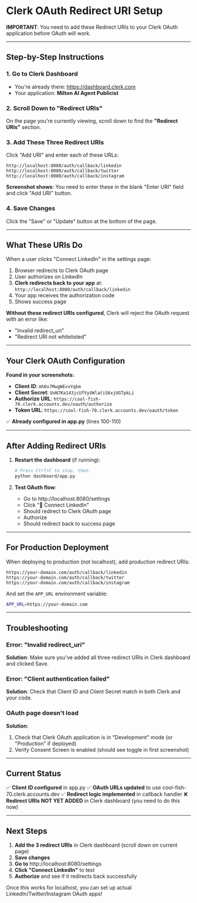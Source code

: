 # Clerk OAuth Redirect URI Setup

**IMPORTANT**: You need to add these Redirect URIs to your Clerk OAuth application before OAuth will work.

---

## Step-by-Step Instructions

### 1. Go to Clerk Dashboard
- You're already there: https://dashboard.clerk.com
- Your application: **Milton AI Agent Publicist**

### 2. Scroll Down to "Redirect URIs"
On the page you're currently viewing, scroll down to find the **"Redirect URIs"** section.

### 3. Add These Three Redirect URIs

Click "Add URI" and enter each of these URLs:

```
http://localhost:8080/auth/callback/linkedin
http://localhost:8080/auth/callback/twitter
http://localhost:8080/auth/callback/instagram
```

**Screenshot shows**: You need to enter these in the blank "Enter URI" field and click "Add URI" button.

### 4. Save Changes
Click the "Save" or "Update" button at the bottom of the page.

---

## What These URIs Do

When a user clicks "Connect LinkedIn" in the settings page:
1. Browser redirects to Clerk OAuth page
2. User authorizes on LinkedIn
3. **Clerk redirects back to your app** at: `http://localhost:8080/auth/callback/linkedin`
4. Your app receives the authorization code
5. Shows success page

**Without these redirect URIs configured**, Clerk will reject the OAuth request with an error like:
- "Invalid redirect_uri"
- "Redirect URI not whitelisted"

---

## Your Clerk OAuth Configuration

**Found in your screenshots:**

- **Client ID**: `mhOx7MwgWEvvYqkm`
- **Client Secret**: `UoN7Ka143jcUfVyVWlatiS6xjUGTpkLi`
- **Authorize URL**: `https://cool-fish-70.clerk.accounts.dev/oauth/authorize`
- **Token URL**: `https://cool-fish-70.clerk.accounts.dev/oauth/token`

✅ **Already configured in app.py** (lines 100-110)

---

## After Adding Redirect URIs

1. **Restart the dashboard** (if running):
   ```bash
   # Press Ctrl+C to stop, then:
   python dashboard/app.py
   ```

2. **Test OAuth flow**:
   - Go to http://localhost:8080/settings
   - Click "🔗 Connect LinkedIn"
   - Should redirect to Clerk OAuth page
   - Authorize
   - Should redirect back to success page

---

## For Production Deployment

When deploying to production (not localhost), add production redirect URIs:

```
https://your-domain.com/auth/callback/linkedin
https://your-domain.com/auth/callback/twitter
https://your-domain.com/auth/callback/instagram
```

And set the `APP_URL` environment variable:
```bash
APP_URL=https://your-domain.com
```

---

## Troubleshooting

### Error: "Invalid redirect_uri"
**Solution**: Make sure you've added all three redirect URIs in Clerk dashboard and clicked Save.

### Error: "Client authentication failed"
**Solution**: Check that Client ID and Client Secret match in both Clerk and your code.

### OAuth page doesn't load
**Solution**:
1. Check that Clerk OAuth application is in "Development" mode (or "Production" if deployed)
2. Verify Consent Screen is enabled (should see toggle in first screenshot)

---

## Current Status

✅ **Client ID configured** in app.py
✅ **OAuth URLs updated** to use cool-fish-70.clerk.accounts.dev
✅ **Redirect logic implemented** in callback handler
❌ **Redirect URIs NOT YET ADDED** in Clerk dashboard (you need to do this now)

---

## Next Steps

1. **Add the 3 redirect URIs** in Clerk dashboard (scroll down on current page)
2. **Save changes**
3. **Go to** http://localhost:8080/settings
4. **Click "Connect LinkedIn"** to test
5. **Authorize** and see if it redirects back successfully

Once this works for localhost, you can set up actual LinkedIn/Twitter/Instagram OAuth apps!
